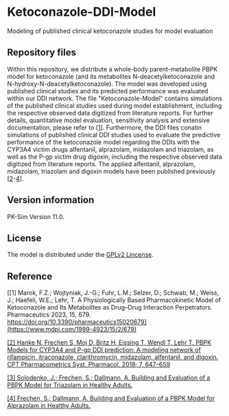 # Ketoconazole-DDI-Model
Modeling of published clinical ketoconazole studies for model evaluation

## Repository files
Within this repository, we distribute a whole-body parent-metabolite PBPK model for ketoconazole (and its metabolites N-deacetylketoconazole and N-hydroxy-N-deacetylketoconazole). The model was developed using published clinical studies and its predicted performance was evaluated within our DDI network. The file "Ketoconazole-Model" contains simulations of the published clinical studies used during model establishment, including the respective observed data digitized from literature reports. For further details, quantitative model evaluation, sensitivity analysis and extensive documentation, please refer to [[1](https://www.mdpi.com/1999-4923/15/2/679)]. Furthermore, the DDI files conatin simulations of published clinical DDI studies used to evaluate the predictive performance of the ketoconazole model regarding the DDIs with the CYP3A4 victim drugs alfentanil, alprazolam, midazolam and triazolam, as well as the P-gp victim drug digoxin, including the respective observed data digitized from literature reports. The applied alfentanil, alprazolam, midazolam, triazolam and digoxin models have been published previously [[2](https://ascpt.onlinelibrary.wiley.com/doi/abs/10.1002/psp4.12343)-[4](https://github.com/Open-Systems-Pharmacology/OSP-PBPK-Model-Library/blob/v9.1/Alprazolam/Alprazolam_evaluation_report.pdf)].

## Version information

PK-Sim Version 11.0.

## License 
The model is distributed under the [GPLv2 Lincense](https://github.com/Open-Systems-Pharmacology/Suite/blob/develop/LICENSE).

## Reference
[[1] Marok, F.Z.; Wojtyniak, J.-G.; Fuhr, L.M.; Selzer, D.; Schwab, M.; Weiss, J.; Haefeli, W.E.; Lehr, T. A Physiologically Based Pharmacokinetic Model of Ketoconazole and Its Metabolites as Drug–Drug Interaction Perpetrators. Pharmaceutics 2023, 15, 679. https://doi.org/10.3390/pharmaceutics15020679](https://www.mdpi.com/1999-4923/15/2/679)

[[2] Hanke N, Frechen S, Moj D, Britz H, Eissing T, Wendl T, Lehr T. PBPK Models for CYP3A4 and P-gp DDI prediction: A modeling network of rifampicin, itraconazole, clarithromycin, midazolam, alfentanil, and digoxin. CPT Pharmacometrics Syst. Pharmacol. 2018; 7, 647–659](https://ascpt.onlinelibrary.wiley.com/doi/abs/10.1002/psp4.12343)

[[3] Solodenko, J.; Frechen, S.; Dallmann, A. Building and Evaluation of a PBPK Model for Triazolam in Healthy Adults.](https://github.com/Open-Systems-Pharmacology/OSP-PBPK-Model-Library/blob/master/Triazolam/Triazolam_evaluation_report.pdf)

[[4] Frechen, S.; Dallmann, A. Building and Evaluation of a PBPK Model for Alprazolam in Healthy Adults.](https://github.com/Open-Systems-Pharmacology/OSP-PBPK-Model-Library/blob/v9.1/Alprazolam/Alprazolam_evaluation_report.pdf)
